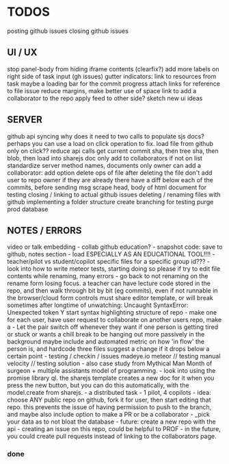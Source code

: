 TODOS
=====

posting github issues
closing github issues


## UI / UX

stop panel-body from hiding iframe contents (clearfix?)
add more labels on right side of task input (gh issues)
gutter indicators: link to resources from task
maybe a loading bar for the commit progress
attach links for reference to file issue
reduce margins, make better use of space
link to add a collaborator to the repo
apply feed to other side?
sketch new ui ideas


## SERVER

github api syncing
    why does it need to two calls to populate sjs docs?
    perhaps you can use a load on click operation to fix.
load file from github only on click?? reduce api calls
    get current commit sha, then tree sha, then blob, then load into sharejs doc
only add to collaborators if not on list
standardize server method names, documents
only owner can add a collaborator: add option
delete ops of file after deleting the file
don't add user to repo owner if they are already there
have a diff below each of the commits, before sending msg
scrape head, body of html document for testing
closing / linking to actual github issues
deleting / renaming files with github
implementing a folder structure
create branching for testing
purge prod database


## NOTES / ERRORS

video or talk embedding - collab github education? - snapshot code: save to
github, notes section - load ESPECIALLY AS AN EDUCATIONAL TOOL!!!! -
teacher/pilot vs student/copilot specific files for a specific group id??? -
look into how to write meteor tests, starting doing so please if try to edit
file contents while renaming, many errors - go back to not renaming on the
rename form losing focus. a teacher can have lecture code stored in the repo,
and then walk through bit by bit (eg commits), even if not runnable in the
browser/cloud form controls must share editor template, or will break sometimes
after longtime of unwatching: Uncaught SyntaxError: Unexpected token Y start
syntax highlighting structure of repo - make one for each user, have user
request to collaborate on another users repo, make a - Let the pair switch off
whenever they want if one person is getting tired or stuck or wants a chill
break to be hanging out more passively in the background maybe include and
automated metric on how 'in flow' the person is, and hardcode three files
suggest a change if it drops below a certain point - testing / checkin / issues
madeye.io meteor // testing manual velocity // testing solution - also case
study from Mythical Man Month of surgeon + multiple assistants model of
programming. - look into using the promise library ql. the sharejs template
creates a new doc for it when you press the new button, but you can do this
automatically, with the model.create from sharejs. - a distributed task - 1
pilot, 4 copilots - idea: choose ANY public repo on github, fork it for user,
then start editing that repo. this prevents the issue of having permission to
push to the branch, and maybe also include option to make a PR or be a
collaborator - \_pick your data as to not bloat the database - future: create a
new repo with the api - creating an issue on this repo, could be helpful to
PROF - in the future, you could create pull requests instead of linking to the
collaborators page.


### done

<!--
hardcode three files
set up iframe html
on logout, route to '/'
adding branch options to config panel
integrate feed hooks into tasks
make a test button, load buffer
save three buffers and load into iframe
form validation: chat, rename, task, commit
add 'repo' field to user
add git options to each commit item
use repo id as project id, lots of refactoring
actual testing interface
handle null filename better
sorting files alphabetically
show which commit owner
make welcome template seperate, less wide
deliver resources based on active repo
push new commit to local db after github
writing to the contents of a sharejs document
integrate feed hooks into commits
loading content from a repo into files, then docs
make show / hide (hide completed) button
bug - clicking on box doesnt disable it??
EDITING GITHUB PERMISSION REQUESTS:
testing out pushing to an existing repo
difference between author and committer in git?
ACTUALLY design what the fields should be plz
only give user the user things related to their repo
generating shared session links - done with unique repo ids
loading a repos content, commit history
reconfigure public only repos
autoset default branch
having sessions or groups - scaling app
change template based on roles
making the task items more usable
conflict with sharejs and docs??? renaming to files
committing folders works, but can't load them - recursive trees
make a fake github account, collab with me
probably something to do with using autopublish
fixing the load commit / docs
add null msg for feed and commit
listiing a users repos / 'collabable'
load a specific commit instead of the latest
add a snapshot feature
store commit shas locally
removing login with email (just github)
have a link to rename or edit the project files...
refactor authentication code - methods
looking at roles, changing editing profiles
on selecting a repo, load branches
make login info pop to the left | align it right
deleting and renaming button (NOW DOES) work
make a new task also adds an item to feed
test/fix get repo production errors
chat: only show initials for briefness?
iframes custom javascript logger output
## guo meeting - time for MS visits? 11am
make message box look nicer
choose target from list of on github
pilot sees tasks and issues, can close issues.
doesnt see the testing frame tho, git vsc
copilot sees tasks issues, can't close tho
manages version control from the site
SMASH ALL TASKS INTO ONE PANE
importing github issues
linking to a specific issue
ability to close issue from codepilot
ability to create issue from codepilot?
seperate renderer bar - reload and file issue
screencapture to png
make a new issue, attach png to it
attach issue to the png
ask them to describe new issue
sort owned and all other editable repos
commit reset buttons actually do something
remove autopublish, p/s specific datasets
have partially curved border, lower ace
make prompt to open new file on close
color rename/delete buttons on hover
if no files yet, say clicknew in list
hard to get collab or contributor repos.
insert a better glyph for the current file
make settings panel info boex success?
tabbed user interface - elseif in meteor?
or rather how to do some routing in meteor
clicking on a file should go to edit tab
making a message with the commit
just make rename field focus a function
when make a newfile, autofocus rename
autofocus namefield on rename
checking out cloud9, project import
clean up css duplication rules
better iframe: responsive js, document.onready
squash preforked git history
make the chat list nicer
better iframe: serve template on route, have that be the src
github integration
option to pick roles
basic roles management
refactor on repoName
file specific syntax highlighting
show project id
-->
